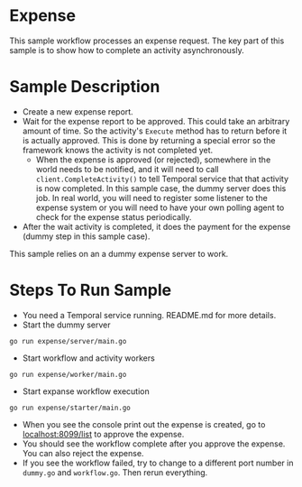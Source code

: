 # Expense
This sample workflow processes an expense request. The key part of this sample is to show how to complete an activity 
asynchronously.

# Sample Description
* Create a new expense report.
* Wait for the expense report to be approved. This could take an arbitrary amount of time. So the activity's `Execute` 
method has to return before it is actually approved. This is done by returning a special error so the framework knows 
the activity is not completed yet. 
  * When the expense is approved (or rejected), somewhere in the world needs to be notified, and it will need to call
  `client.CompleteActivity()` to tell Temporal service that that activity is now completed. 
  In this sample case, the dummy server does this job. In real world, you will need to register some listener 
  to the expense system or you will need to have your own polling agent to check for the expense status periodically. 
* After the wait activity is completed, it does the payment for the expense (dummy step in this sample case).

This sample relies on an a dummy expense server to work.

# Steps To Run Sample
* You need a Temporal service running. README.md for more details.
* Start the dummy server 
```
go run expense/server/main.go
```
* Start workflow and activity workers
```
go run expense/worker/main.go
```
* Start expanse workflow execution
```
go run expense/starter/main.go
```
* When you see the console print out the expense is created, go to [localhost:8099/list](http://localhost:8099/list) 
to approve the expense.
* You should see the workflow complete after you approve the expense. You can also reject the expense.
* If you see the workflow failed, try to change to a different port number in `dummy.go` and `workflow.go`. 
Then rerun everything.
